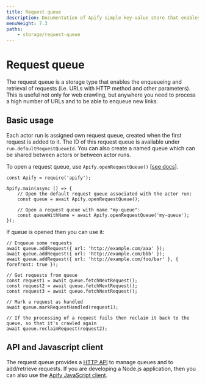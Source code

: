 ```yaml
---
title: Request queue
description: Documentation of Apify simple key-value store that enables storage of Actor inputs and results.
menuWeight: 7.3
paths:
    - storage/request-queue
---
```


# [](#request-queue)Request queue

The request queue is a storage type that enables the enqueueing and retrieval of requests (i.e. URLs with HTTP method and other parameters). This is useful not only for web crawling, but anywhere you need to process a high number of URLs and to be able to enqueue new links.

## [](#basic-usage)Basic usage

Each actor run is assigned own request queue, created when the first request is added to it. The ID of this request queue is available under `run.defaultRequestQueueId`. You can also create a named queue which can be shared between actors or between actor runs.

To open a request queue, use `Apify.openRequestQueue()` [[see docs](https://sdk.apify.com/docs/api/apify#apifyopenrequestqueuequeueidorname-options)].

    const Apify = require('apify');

    Apify.main(async () => {
        // Open the default request queue associated with the actor run:
        const queue = await Apify.openRequestQueue();

        // Open a request queue with name "my-queue":
        const queueWithName = await Apify.openRequestQueue('my-queue');
    });

If queue is opened then you can use it:

    // Enqueue some requests
    await queue.addRequest({ url: 'http://example.com/aaa' });
    await queue.addRequest({ url: 'http://example.com/bbb' });
    await queue.addRequest({ url: 'http://example.com/foo/bar' }, { forefront: true });

    // Get requests from queue
    const request1 = await queue.fetchNextRequest();
    const request2 = await queue.fetchNextRequest();
    const request3 = await queue.fetchNextRequest();

    // Mark a request as handled
    await queue.markRequestHandled(request1);

    // If the processing of a request fails then reclaim it back to the queue, so that it's crawled again
    await queue.reclaimRequest(request2);

## [](#api-and-javascript-client)API and Javascript client

The request queue provides a [HTTP API](https://docs.apify.com/api/v2#/reference/request-queues) to manage queues and to add/retrieve requests. If you are developing a Node.js application, then you can also use the [Apify JavaScript client](https://docs.apify.com/api/apify-client-js/latest#ApifyClient-requestQueues).

